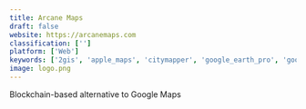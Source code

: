 ```yaml
---
title: Arcane Maps
draft: false 
website: https://arcanemaps.com
classification: ['']
platform: ['Web']
keywords: ['2gis', 'apple_maps', 'citymapper', 'google_earth_pro', 'google_mario_maps', 'here_wego', 'hoodmaps', 'maps', 'maps.me', 'mapme', 'moovit', 'openstreetmap', 'osmand', 'transformap', 'transit', 'waze', 'yandex.maps', 'umap']
image: logo.png
---
```

Blockchain-based alternative to Google Maps